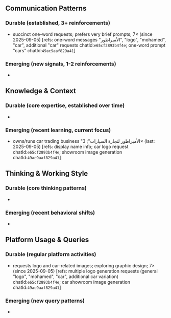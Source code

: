 ## Communication Patterns
### Durable (established, 3+ reinforcements)
- succinct one-word requests; prefers very brief prompts; 7× (since 2025-09-05) [refs: one-word messages "الأمبراطور", "logo", "mohamed", "car", additional "car" requests chatId:`e65cf2893b4f4e`; one-word prompt "cars" chatId:`49ac9aaf829a41`]

### Emerging (new signals, 1-2 reinforcements)
- 

## Knowledge & Context
### Durable (core expertise, established over time)
- 

### Emerging (recent learning, current focus)  
- owns/runs car trading business "الأمبراطور لتجارة السيارات"; 3× (last: 2025-09-05) [refs: display name info; car logo request chatId:`e65cf2893b4f4e`; showroom image generation chatId:`49ac9aaf829a41`]

## Thinking & Working Style
### Durable (core thinking patterns)
- 

### Emerging (recent behavioral shifts)
- 

## Platform Usage & Queries
### Durable (regular platform activities)
- requests logo and car-related images; exploring graphic design; 7× (since 2025-09-05) [refs: multiple logo generation requests (general "logo", "mohamed", "car", additional car variation) chatId:`e65cf2893b4f4e`; car showroom image generation chatId:`49ac9aaf829a41`]

### Emerging (new query patterns)
- 